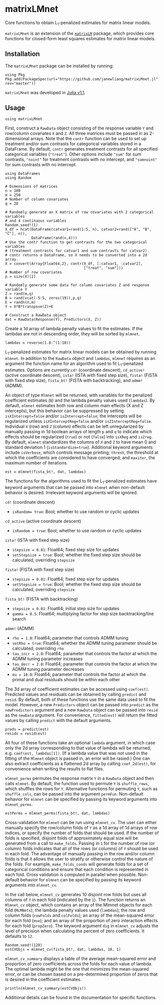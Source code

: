 # matrixLMnet

Core functions to obtain L$_1$-penalized estimates for matrix linear models. 

`matrixLMnet` is an extension of the [`matrixLM`](https://github.com/janewliang/matrixLM.jl) package, which provides core functions for closed-form least squares estimates for matrix linear models. 

## Installation 

The `matrixLMnet` package can be installed by running: 

```
using Pkg
Pkg.add(PackageSpec(url="https://github.com/janewliang/matrixLMnet.jl", rev="master"))
```

`matrixLMnet` was developed in [Julia v1.1](https://julialang.org/downloads/). 

## Usage 

```
using matrixLMnet
```

First, construct a `RawData` object consisting of the response variable `Y` and row/column covariates `X` and `Z`. All three matrices must be passed in as 2-dimensional arrays. Note that the `contr` function can be used to set up treatment and/or sum contrasts for categorical variables stored in a DataFrame. By default, `contr` generates treatment contrasts for all specified categorical variables (`"treat"`). Other options include `"sum"` for sum contrasts, `"noint"` for treatment contrasts with no intercept, and `"sumnoint"` for sum contrasts with no intercept. 

```
using DataFrames
using Random

# Dimensions of matrices 
n = 100
m = 250
# Number of column covariates
q = 20

# Randomly generate an X matrix of row covariates with 2 categorical variables
# and 4 continuous variables
Random.seed!(1)
X_df = hcat(DataFrame(catvar1=rand(1:5, n), catvar2=rand(["A", "B", "C"], n)), 
            DataFrame(rand(n,4)))
# Use the contr function to get contrasts for the two categorical variables 
# (treatment contrasts for catvar1 and sum contrasts for catvar2).
# contr returns a DataFrame, so X needs to be converted into a 2d array.
X = convert(Array{Float64,2}, contr(X_df, [:catvar1, :catvar2], 
                                    ["treat", "sum"]))
# Number of row covariates
p = size(X)[2]

# Randomly generate some data for column covariates Z and response variable Y
Z = rand(m,q)
B = rand(vcat(-5:5, zeros(19)),p,q)
E = randn(n,m)
Y = X*B*transpose(Z)+E

# Construct a RawData object
dat = RawData(Response(Y), Predictors(X, Z))
```

Create a 1d array of lambda penalty values to fit the estimates. If the lambdas are not in descending order, they will be sorted by `mlmnet`. 

```
lambdas = reverse(1.8.^(1:10))
```

L$_1$-penalized estimates for matrix linear models can be obtained by running `mlmnet`. In addition to the `RawData` object and `lambdas`, `mlmnet` requires as an argument the function name for an algorithm used to fit L$_1$-penalized estimates. Options are currently:`cd!` (coordinate descent), `cd_active!` (active coordinate descent), `ista!` (ISTA with fixed step size), `fista!` (FISTA with fixed step size), `fista_bt!` (FISTA with backtracking), and `admm!` (ADMM). 

An object of type `Mlmnet` will be returned, with variables for the penalized coefficient estimates (`B`) and the lambda penalty values used (`lambdas`). By default, `mlmnet` estimates both row and column main effects (X and Z intercepts), but this behavior can be suppressed by setting `isXIntercept=false` and/or `isZntercept=false`; the intercepts will be regularized unless `isXInterceptReg=false` and/or `isZInterceptReg=false`. Individual `X` (row) and `Z` (column) effects can be left unregularized by manually passing in 1d boolean arrays of length `p` and `q` to indicate which effects should be regularized (`true`) or not (`false`) into `isXReg` and `isZreg`. By default, `mlmnet` standardizes the columns of `X` and `Z` to have mean 0 and standard deviation 1 (`isStandardize=true`). Additional keyword arguments include `isVerbose`, which controls message printing; `thresh`, the threshold at which the coefficients are considered to have converged; and `maxiter`, the maximum number of iterations. 

```
est = mlmnet(fista_bt!, dat, lambdas)
```

The functions for the algorithms used to fit the L$_1$-penalized estimates have keyword arguments that can be passed into `mlmnet` when non-default behavior is desired. Irrelevant keyword arguments will be ignored. 

`cd!` (coordinate descent)
- `isRandom= true`: Bool; whether to use random or cyclic updates

`cd_active` (active coordinate descent)
- `isRandom = true`: Bool; whether to use random or cyclic updates

`ista!` (ISTA with fixed step size)
- `stepsize = 0.01`: Float64; fixed step size for updates
- `setStepsize = true`: Bool; whether the fixed step size should be calculated, overriding `stepsize`

`fista!` (FISTA with fixed step size)
- `stepsize = 0.01`: Float64; fixed step size for updates
- `setStepsize = true`: Bool; whether the fixed step size should be calculated, overriding `stepsize`

`fista_bt!` (FISTA with backtracking)
- `stepsize = 0.01`: Float64; initial step size for updates
- `gamma = 0.5`: Float64; multiplying factor for step size backtracking/line search

`admm!` (ADMM)
- `rho = 1.0`: Float64; parameter that controls ADMM tuning
- `setRho = true`: Float64; whether the ADMM tuning parameter should be calculated, overriding `rho`
- `tau_incr = 2.0`: Float64; parameter that controls the factor at which the ADMM tuning parameter increases
- `tau_decr = 2.0`: Float64; parameter that controls the factor at which the ADMM tuning parameter decreases
- `mu = 10.0`: Float64; parameter that controls the factor at which the primal and dual residuals should be within each other

The 3d array of coefficient estimates can be accessed using `coef(est)`. Predicted values and residuals can be obtained by calling `predict` and `resid`. By default, both of these functions use the same data used to fit the model. However, a new `Predictors` object can be passed into `predict` as the `newPredictors` argument and a new `RawData` object can be passed into `resid` as the `newData` argument. For convenience, `fitted(est)` will return the fitted values by calling `predict` with the default arguments. 

```
preds = predict(est)
resids = resid(est)
```

All four of these functions take an optional `lambda` argument, in which case only the 2d array corresponding to that value of lambda will be returned, e.g. `coef(est, lambdas[1])`. (If a lambda value that was not used in the fitting of the `Mlmnet` object is passed in, an error will be rasied.) One can also extract coefficients as a flattened 2d array by calling `coef_2d(est)`, for convenience when writing the results to flat files. 

`mlmnet_perms` permutes the response matrix `Y` in a `RawData` object and then calls `mlmnet`. By default, the function used to permute `Y` is `shuffle_rows`, which shuffles the rows for `Y`. Alternative functions for permuting `Y`, such as `shuffle_cols`, can be passed into the argument `permFun`. Non-default behavior for `mlmnet` can be specified by passing its keyword arguments into `mlmnet_perms`. 

```
estPerms = mlmnet_perms(fista_bt!, dat, lambdas)
```

Cross-validation for `mlmnet` can be run using `mlmnet_cv`. The user can either manually specify the row/column folds of `Y` as a 1d array of 1d arrays of row indices, or specify the number of folds that should be used. If the number of folds is specified, disjoint folds of approximately equal size will be generated from a call to `make_folds`. Passing in `1` for the number of row (or column) folds indicates that all of the rows (or columns) of `Y` should be used in each fold. The advantage of manually passing in the row and/or column folds is that it allows the user to stratify or otherwise control the nature of the folds. For example, `make_folds_conds` will generate folds for a set of categorical conditions and ensure that each condition is represented in each fold. Cross validation is computed in parallel when possible. Non-default behavior for `mlmnet` can be specified by passing its keyword arguments into `mlmnet_cv`. 

In the call below, `mlmnet_cv` generates 10 disjoint row folds but uses all columns of `Y` in each fold (indicated by the `1`). The function returns an `Mlmnet_cv` object, which contains an array of the Mlmnet objects for each fold (`MLMNets`); the lambda penalty values used (`lambdas`); the row and column folds (`rowFolds` and `colFolds`); an array of the mean-squared error for each fold (`mse`); and an array of the proportion of zero interaction effects for each fold (`propZero`). The keyword argument `dig` in `mlmnet_cv` adjusts the level of precision when calculating the percent of zero coefficients. It defaults to `12`. 

```
Random.seed!(120)
estCVObjs = mlmnet_cv(fista_bt!, dat, lambdas, 10, 1)
```

`mlmnet_cv_summary` displays a table of the average mean-squared error and proportion of zero coefficients across the folds for each value of lambda. The optimal lambda might be the one that minimizes the mean-squared error, or can be chosen based on a pre-determined proportion of zeros that is desired in the coefficient estimates. 

```
println(mlmnet_cv_summary(estCVObjs))
```

Additional details can be found in the documentation for specific functions. 

